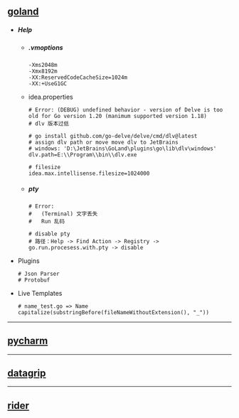 ## [goland](./GoLand)

- ##### Help

  - ##### .vmoptions

    ```
    -Xms2048m
    -Xmx8192m
    -XX:ReservedCodeCacheSize=1024m
    -XX:+UseG1GC
    ```

    

  - idea.properties
  
    ```shell
    # Error: (DEBUG) undefined behavior - version of Delve is too old for Go version 1.20 (manimum supported version 1.18)
    # dlv 版本过低
    
    # go install github.com/go-delve/delve/cmd/dlv@latest
    # assign dlv path or move move dlv to JetBrains
    # windows: 'D:\JetBrains\GoLand\plugins\go\lib\dlv\windows'
    dlv.path=E:\\Program\\bin\\dlv.exe
    
    # filesize
    idea.max.intellisense.filesize=1024000
    ```
  
  - ##### pty
  
    ```shell
    # Error: 
    #   (Terminal) 文字丢失
    #   Run 乱码
    
    # disable pty
    # 路径：Help -> Find Action -> Registry -> go.run.procesess.with.pty -> disable
    ```
    
  
- Plugins

  ```shell
  # Json Parser
  # Protobuf
  ```
  
- Live Templates

  ```shell
  # name_test.go => Name
  capitalize(substringBefore(fileNameWithoutExtension(), "_"))
  ```

  

---

## [pycharm](./PyCharm)



------

## [datagrip](./DataGrip)

---

## [rider](./Rider)
